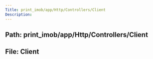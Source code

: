```yaml
---
Title: print_imob/app/Http/Controllers/Client
Description:
---
```


## Path: print_imob/app/Http/Controllers/Client
## File: Client